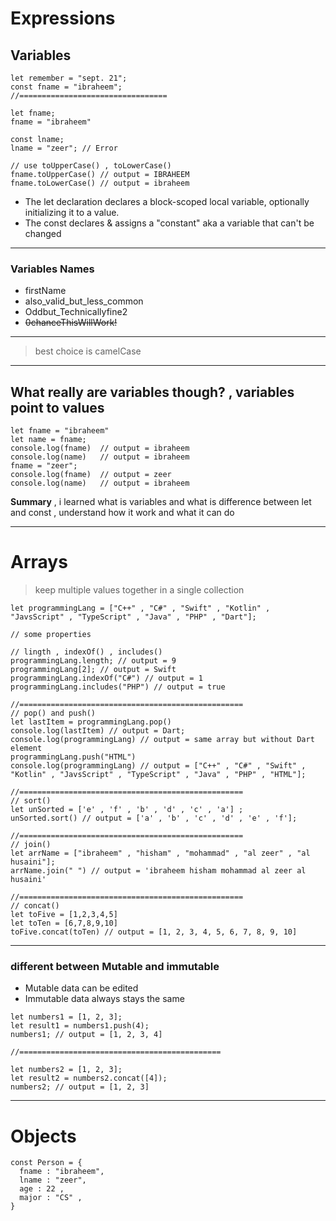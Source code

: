 # Expressions

## Variables
```
let remember = "sept. 21";
const fname = "ibraheem";
//=================================

let fname;
fname = "ibraheem"

const lname;
lname = "zeer"; // Error

// use toUpperCase() , toLowerCase()
fname.toUpperCase() // output = IBRAHEEM
fname.toLowerCase() // output = ibraheem
```
- The let declaration declares a block-scoped local variable, optionally initializing it to a value.
- The const declares & assigns a "constant" aka a variable that can't be changed
---
### Variables Names
- firstName
- also_valid_but_less_common
- Oddbut_Technicallyfine2
- <s>0chanceThisWillWork!</s>
---
> best choice is camelCase
---
**What really are variables though?** , variables point to values
---
```
let fname = "ibraheem"
let name = fname;
console.log(fname)  // output = ibraheem
console.log(name)   // output = ibraheem
fname = "zeer";
console.log(fname)  // output = zeer
console.log(name)   // output = ibraheem
```

**Summary** , i learned what is variables and what is difference between let and const , understand how it work and what it can do

---

# Arrays

> keep multiple values together in a single collection

```
let programmingLang = ["C++" , "C#" , "Swift" , "Kotlin" , "JavsScript" , "TypeScript" , "Java" , "PHP" , "Dart"];

// some properties

// lingth , indexOf() , includes()
programmingLang.length; // output = 9
programmingLang[2]; // output = Swift
programmingLang.indexOf("C#") // output = 1
programmingLang.includes("PHP") // output = true

//==================================================
// pop() and push()
let lastItem = programmingLang.pop()
console.log(lastItem) // output = Dart;
console.log(programmingLang) // output = same array but without Dart element
programmingLang.push("HTML")
console.log(programmingLang) // output = ["C++" , "C#" , "Swift" , "Kotlin" , "JavsScript" , "TypeScript" , "Java" , "PHP" , "HTML"];

//==================================================
// sort()
let unSorted = ['e' , 'f' , 'b' , 'd' , 'c' , 'a'] ;
unSorted.sort() // output = ['a' , 'b' , 'c' , 'd' , 'e' , 'f'];

//==================================================
// join()
let arrName = ["ibraheem" , "hisham" , "mohammad" , "al zeer" , "al husaini"];
arrName.join(" ") // output = 'ibraheem hisham mohammad al zeer al husaini'

//==================================================
// concat()
let toFive = [1,2,3,4,5]
let toTen = [6,7,8,9,10]
toFive.concat(toTen) // output = [1, 2, 3, 4, 5, 6, 7, 8, 9, 10]
```


---

### different between Mutable and immutable
- Mutable data can be edited
- Immutable data always stays the same

```
let numbers1 = [1, 2, 3];
let result1 = numbers1.push(4);
numbers1; // output = [1, 2, 3, 4]

//=============================================

let numbers2 = [1, 2, 3];
let result2 = numbers2.concat([4]);
numbers2; // output = [1, 2, 3]
```

---
# Objects

```
const Person = {
  fname : "ibraheem",
  lname : "zeer",
  age : 22 ,
  major : "CS" ,
}
```









































